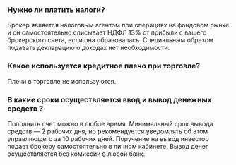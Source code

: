 ### Нужно ли платить налоги?


Брокер является налоговым агентом при операциях на фондовом рынке и он самостоятельно списывает НДФЛ 13% от прибыли с вашего брокерского счета, если она образовалась. Специальным образом подавать декларацию о доходах нет необходимости.     


### Какое используется кредитное плечо при торговле?

Плечи в торговле не используются.


### В какие сроки осуществляется ввод и вывод денежных средств ?


Пополнить счет можно в любое время. Минимальный срок вывода средств — 2 рабочих дня, но рекомендуется уведомлять об этом управляющего за 10 рабочих дней. Поручение на вывод инвестор подает брокеру самостоятельно в личном кабинете. Вывод денег осуществляется без комиссии в любой банк. 
